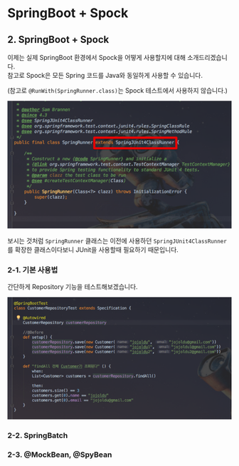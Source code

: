# SpringBoot + Spock

## 2. SpringBoot + Spock

이제는 실제 SpringBoot 환경에서 Spock을 어떻게 사용할지에 대해 소개드리겠습니다.  
참고로 Spock은 모든 Spring 코드를 Java와 동일하게 사용할 수 있습니다.  
  
(참고로 ```@RunWith(SpringRunner.class)```는 Spock 테스트에서 사용하지 않습니다.)  

![SpringRunner](./images/SpringRunner.png)

보시는 것처럼 ```SpringRunner``` 클래스는 이전에 사용하던 ```SpringJUnit4ClassRunner```를 확장한 클래스이다보니 JUnit을 사용할때 필요하기 때문입니다.  
  


### 2-1. 기본 사용법

간단하게 Repository 기능을 테스트해보겠습니다.  

![springboot_기본테스트](./images/springboot_기본테스트.png)


### 2-2. SpringBatch

### 2-3. @MockBean, @SpyBean
